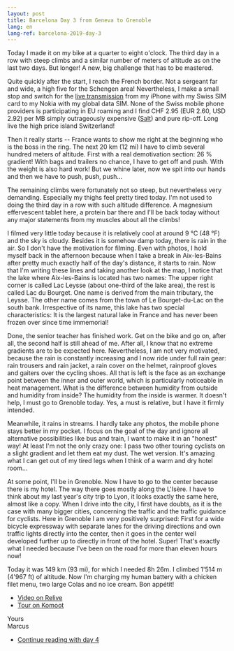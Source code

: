 ```yaml
---
layout: post
title: Barcelona Day 3 from Geneva to Grenoble
lang: en
lang-ref: barcelona-2019-day-3
---
```


Today I made it on my bike at a quarter to eight o'clock. The third day in a row with steep climbs and a similar number of meters of altitude as on the last two days. But longer! A new, big challenge that has to be mastered.

Quite quickly after the start, I reach the French border. Not a sergeant far and wide, a high five for the Schengen area! Nevertheless, I make a small stop and switch for the [live transmission](/en/live) from my iPhone with my Swiss SIM card to my Nokia with my global data SIM. None of the Swiss mobile phone providers is participating in EU roaming and I find CHF 2.95 (EUR 2.60, USD 2.92) per MB simply outrageously expensive ([Salt](https://www.salt.ch/)) and pure rip-off. Long live the high price island Switzerland!

Then it really starts -- France wants to show me right at the beginning who is the boss in the ring. The next 20 km (12 mi) I have to climb several hundred meters of altitude. First with a real demotivation section: 26 % gradient! With bags and trailers no chance, I have to get off and push. With the weight is also hard work! But we whine later, now we spit into our hands and then we have to push, push, push...

The remaining climbs were fortunately not so steep, but nevertheless very demanding. Especially my thighs feel pretty tired today. I'm not used to doing the third day in a row with such altitude difference. A magnesium effervescent tablet here, a protein bar there and I'll be back today without any major statements from my muscles about all the climbs!

I filmed very little today because it is relatively cool at around 9 °C (48 °F) and the sky is cloudy. Besides it is somehow damp today, there is rain in the air. So I don't have the motivation for filming. Even with photos, I hold myself back in the afternoon because when I take a break in Aix-les-Bains after pretty much exactly half of the day's distance, it starts to rain. Now that I'm writing these lines and taking another look at the map, I notice that the lake where Aix-les-Bains is located has two names: The upper right corner is called Lac Leysse (about one-third of the lake area), the rest is called Lac du Bourget. One name is derived from the main tributary, the Leysse. The other name comes from the town of Le Bourget-du-Lac on the south bank. Irrespective of its name, this lake has two special characteristics: It is the largest natural lake in France and has never been frozen over since time immemorial!

Done, the senior teacher has finished work. Get on the bike and go on, after all, the second half is still ahead of me. After all, I know that no extreme gradients are to be expected here. Nevertheless, I am not very motivated, because the rain is constantly increasing and I now ride under full rain gear: rain trousers and rain jacket, a rain cover on the helmet, rainproof gloves and gaiters over the cycling shoes. All that is left is the face as an exchange point between the inner and outer world, which is particularly noticeable in heat management. What is the difference between humidity from outside and humidity from inside? The humidity from the inside is warmer. It doesn't help, I must go to Grenoble today. Yes, a must is relative, but I have it firmly intended.

Meanwhile, it rains in streams. I hardly take any photos, the mobile phone stays better in my pocket. I focus on the goal of the day and ignore all alternative possibilities like bus and train, I want to make it in an "honest" way! At least I'm not the only crazy one: I pass two other touring cyclists on a slight gradient and let them eat my dust. The wet version. It's amazing what I can get out of my tired legs when I think of a warm and dry hotel room...

At some point, I'll be in Grenoble. Now I have to go to the center because there is my hotel. The way there goes mostly along the L'Isère. I have to think about my last year's city trip to Lyon, it looks exactly the same here, almost like a copy. When I drive into the city, I first have doubts, as it is the case with many bigger cities, concerning the traffic and the traffic guidance for cyclists. Here in Grenoble I am very positively surprised: First for a wide bicycle expressway with separate lanes for the driving directions and own traffic lights directly into the center, then it goes in the center well developed further up to directly in front of the hotel. Super! That's exactly what I needed because I've been on the road for more than eleven hours now!

Today it was 149 km (93 mi), for which I needed 8h 26m. I climbed 1'514 m (4'967 ft) of altitude. Now I'm charging my human battery with a chicken filet menu, two large Colas and no ice cream. Bon appétit!

- [Video on Relive](https://www.relive.cc/view/r10005730947)
- [Tour on Komoot](https://www.komoot.com/tour/67731625/zoom)

Yours  
Marcus

- [Continue reading with day 4](/en/2019/05/20/Barcelona-2019-Day-4/)
